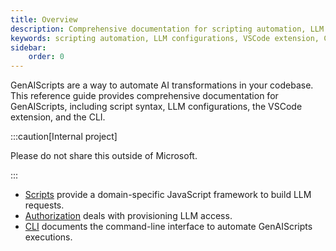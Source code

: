 ```yaml
---
title: Overview
description: Comprehensive documentation for scripting automation, LLM configurations, and developer tools including a VSCode extension and CLI for codebase AI transformations.
keywords: scripting automation, LLM configurations, VSCode extension, CLI, codebase AI
sidebar:
    order: 0
---
```


GenAIScripts are a way to automate AI transformations in your codebase. This reference guide provides comprehensive documentation for GenAIScripts, including script syntax, LLM configurations, the VSCode extension, and the CLI.

:::caution[Internal project]

Please do not share this outside of Microsoft.

:::

-   [Scripts](./scripts) provide a domain-specific JavaScript framework to build LLM requests.
-   [Authorization](./token) deals with provisioning LLM access.
-   [CLI](./cli) documents the command-line interface to automate GenAIScripts executions.
